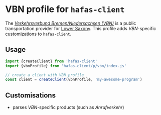 # VBN profile for `hafas-client`

The [*Verkehrsverbund Bremen/Niedersachsen (VBN)*](https://de.wikipedia.org/wiki/Verkehrsverbund_Bremen/Niedersachsen) is a public transportation provider for [Lower Saxony](https://en.wikipedia.org/wiki/Lower_Saxony). This profile adds *VBN*-specific customizations to `hafas-client`.

## Usage

```js
import {createClient} from 'hafas-client'
import {vbnProfile} from 'hafas-client/p/vbn/index.js'

// create a client with VBN profile
const client = createClient(vbnProfile, 'my-awesome-program')
```


## Customisations

- parses *VBN*-specific products (such as *Anrufverkehr*)
